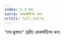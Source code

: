 ```yaml
---
index: 5.2.64
sutra: आकर्षादिभ्यः कन्
vritti: full_sutra
---
```


"तत्र कुशलः" (इति) आकर्षादिभ्यः कन्